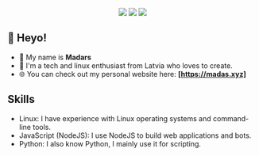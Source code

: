 <p align="center">
  <img src="https://dcbadge.limes.pink/api/shield/704011737900253315?style=flat&theme=discord">
  <img src="https://img.shields.io/badge/Age-17-ff88b5">
  <img src="https://komarev.com/ghpvc/?username=Madasish&color=ff88b5">
</p>

## 👋 Heyo! 
 - 🌸 My name is **Madars**
 - 🤖 I'm a tech and linux enthusiast from Latvia who loves to create.
 - 🌐 You can check out my personal website here: **[https://madas.xyz]**

## Skills
 - Linux: I have experience with Linux operating systems and command-line tools.
 - JavaScript (NodeJS): I use NodeJS to build web applications and bots.
 - Python: I also know Python, I mainly use it for scripting.

<!---
🦆 https://youtu.be/FZUcpVmEHuk  

## My Discord

[![Discord Presence](https://lanyard-profile-readme.vercel.app/api/704011737900253315)](https://discord.com/users/704011737900253315)


## My Github stats

[![My GitHub stats](https://github-readme-stats.vercel.app/api?username=madasxyz&theme=dracula)](https://github.com/madasxyz/)

[![Top Langs](https://github-readme-stats.vercel.app/api/top-langs/?username=madasxyz&theme=dracula&layout=compact)](https://github.com/madasxyz/)
